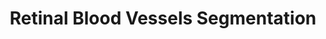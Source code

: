 ---
layout: page
title: Retinal Blood Vessels Segmentation
description: A Morphological Hessian Based Approach for Retinal Blood Vessels Segmentation and Denoising Using Region-Based Otsu Thresholding
img: assets/img/white-RetinalSegmentation.jpg
redirect: https://unsplash.com
importance: 3
category: work
---